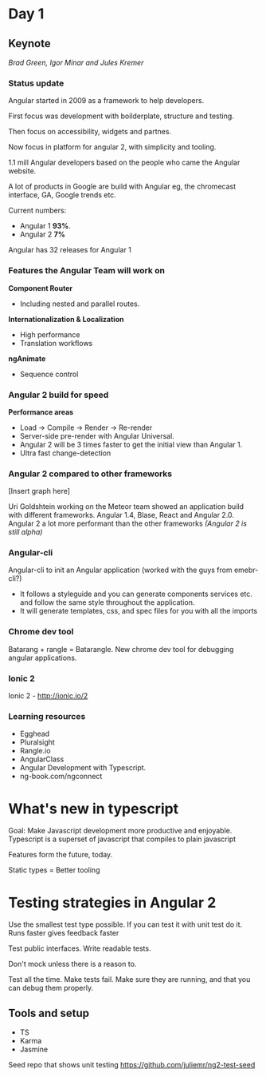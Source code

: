 # Day 1

## Keynote
*Brad Green, Igor Minar and Jules Kremer*

### Status update

Angular started in 2009 as a framework to help developers.

First focus was development with boilderplate, structure and testing.

Then focus on accessibility, widgets and partnes.

Now focus in platform for angular 2, with simplicity and tooling.

1.1 mill Angular developers based on the people who came the Angular website.

A lot of products in Google are build with Angular eg, the chromecast interface, GA, Google trends etc.

Current numbers:
- Angular 1 **93%**.
- Angular 2 **7%**

Angular has 32 releases for Angular 1

### Features the Angular Team will work on

__Component Router__
- Including nested and parallel routes.

__Internationalization & Localization__
- High performance
- Translation workflows

__ngAnimate__
- Sequence control


### Angular 2 build for speed
__Performance areas__

- Load -> Compile -> Render -> Re-render
- Server-side pre-render with Angular Universal.
- Angular 2 will be 3 times faster to get the initial view than Angular 1.
- Ultra fast change-detection


### Angular 2 compared to other frameworks
[Insert graph here]

Uri Goldshtein working on the Meteor team showed an application build with different frameworks. Angular 1.4, Blase, React and Angular 2.0.
Angular 2 a lot more performant than the other frameworks *(Angular 2 is still alpha)*


### Angular-cli
Angular-cli to init an Angular application (worked with the guys from emebr-cli?)

- It follows a styleguide and you can generate components services etc. and follow the same style throughout the application.
- It will generate templates, css, and spec files for you with all the imports


### Chrome dev tool
Batarang + rangle = Batarangle. New chrome dev tool for debugging angular applications.


### Ionic 2
Ionic 2 - http://ionic.io/2


### Learning resources
- Egghead
- Pluralsight
- Rangle.io
- AngularClass
- Angular Development with Typescript.
- ng-book.com/ngconnect




# What's new in typescript
Goal: Make Javascript development more productive and enjoyable.
Typescript is a superset of javascript that compiles to plain javascript

Features form the future, today.

Static types = Better tooling



# Testing strategies in Angular 2

Use the smallest test type possible. If you can test it with unit test do it. Runs faster gives feedback faster

Test public interfaces. Write readable tests.

Don't mock unless there is a reason to.

Test all the time. Make tests fail.
Make sure they are running, and that you can debug them properly.

## Tools and setup
- TS
- Karma
- Jasmine

Seed repo that shows unit testing
https://github.com/juliemr/ng2-test-seed
